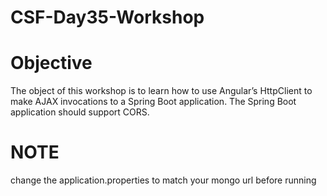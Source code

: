 # CSF-Day35-Workshop

# Objective
The object of this workshop is to learn how to use Angular’s HttpClient to make AJAX invocations to a Spring Boot application. 
The Spring Boot application should support CORS.

# NOTE
change the application.properties to match your mongo url before running
